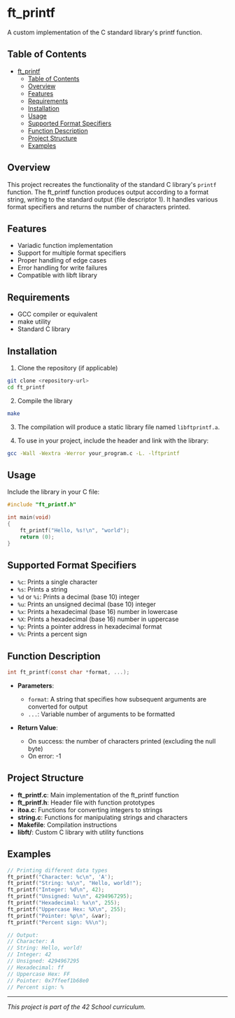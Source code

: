 # ft_printf

A custom implementation of the C standard library's printf function.

## Table of Contents
- [ft\_printf](#ft_printf)
  - [Table of Contents](#table-of-contents)
  - [Overview](#overview)
  - [Features](#features)
  - [Requirements](#requirements)
  - [Installation](#installation)
  - [Usage](#usage)
  - [Supported Format Specifiers](#supported-format-specifiers)
  - [Function Description](#function-description)
  - [Project Structure](#project-structure)
  - [Examples](#examples)

## Overview

This project recreates the functionality of the standard C library's `printf` function. The ft_printf function produces output according to a format string, writing to the standard output (file descriptor 1). It handles various format specifiers and returns the number of characters printed.

## Features

- Variadic function implementation
- Support for multiple format specifiers
- Proper handling of edge cases
- Error handling for write failures
- Compatible with libft library

## Requirements

- GCC compiler or equivalent
- make utility
- Standard C library

## Installation

1. Clone the repository (if applicable)
```bash
git clone <repository-url>
cd ft_printf
```

2. Compile the library
```bash
make
```

3. The compilation will produce a static library file named `libftprintf.a`.

4. To use in your project, include the header and link with the library:
```bash
gcc -Wall -Wextra -Werror your_program.c -L. -lftprintf
```

## Usage

Include the library in your C file:

```c
#include "ft_printf.h"

int main(void)
{
    ft_printf("Hello, %s!\n", "world");
    return (0);
}
```

## Supported Format Specifiers

- `%c`: Prints a single character
- `%s`: Prints a string
- `%d` or `%i`: Prints a decimal (base 10) integer
- `%u`: Prints an unsigned decimal (base 10) integer
- `%x`: Prints a hexadecimal (base 16) number in lowercase
- `%X`: Prints a hexadecimal (base 16) number in uppercase
- `%p`: Prints a pointer address in hexadecimal format
- `%%`: Prints a percent sign

## Function Description

```c
int ft_printf(const char *format, ...);
```

- **Parameters**:
  - `format`: A string that specifies how subsequent arguments are converted for output
  - `...`: Variable number of arguments to be formatted

- **Return Value**:
  - On success: the number of characters printed (excluding the null byte)
  - On error: -1

## Project Structure

- **ft_printf.c**: Main implementation of the ft_printf function
- **ft_printf.h**: Header file with function prototypes
- **itoa.c**: Functions for converting integers to strings
- **string.c**: Functions for manipulating strings and characters
- **Makefile**: Compilation instructions
- **libft/**: Custom C library with utility functions

## Examples

```c
// Printing different data types
ft_printf("Character: %c\n", 'A');
ft_printf("String: %s\n", "Hello, world!");
ft_printf("Integer: %d\n", 42);
ft_printf("Unsigned: %u\n", 4294967295);
ft_printf("Hexadecimal: %x\n", 255);
ft_printf("Uppercase Hex: %X\n", 255);
ft_printf("Pointer: %p\n", &var);
ft_printf("Percent sign: %%\n");

// Output:
// Character: A
// String: Hello, world!
// Integer: 42
// Unsigned: 4294967295
// Hexadecimal: ff
// Uppercase Hex: FF
// Pointer: 0x7ffeef1b68e0
// Percent sign: %
```

---

*This project is part of the 42 School curriculum.*